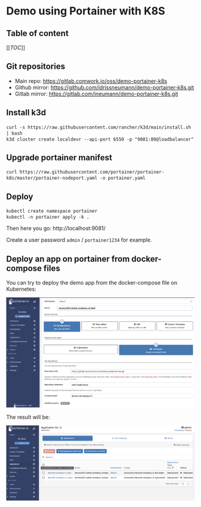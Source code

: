 # Demo using Portainer with K8S

## Table of content

[[_TOC_]]

## Git repositories

* Main repo: https://gitlab.comwork.io/oss/demo-portainer-k8s
* Github mirror: https://github.com/idrissneumann/demo-portainer-k8s.git
* Gitlab mirror: https://gitlab.com/ineumann/demo-portainer-k8s.git

## Install k3d

```shell
curl -s https://raw.githubusercontent.com/rancher/k3d/main/install.sh | bash
k3d cluster create localdevr --api-port 6550 -p "9081:80@loadbalancer"
```

## Upgrade portainer manifest

```shell
curl https://raw.githubusercontent.com/portainer/portainer-k8s/master/portainer-nodeport.yaml -o portainer.yaml
```

## Deploy

```shell
kubectl create namespace portainer
kubectl -n portainer apply -k .
```

Then here you go: http://localhost:9081/

Create a user password `admin` / `portainer1234` for example.

## Deploy an app on portainer from docker-compose files

You can try to deploy the demo app from the docker-compose file on Kubernetes:

![deployment-docker-compose](./img/deployment-docker-compose.png)

The result will be:

![deployment-result](./img/deployment-result.png)
